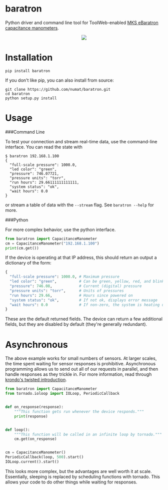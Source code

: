 # baratron

Python driver and command line tool for ToolWeb-enabled [MKS eBaratron capacitance manometers](http://www.mksinst.com/product/category.aspx?CategoryID=72).

<p align="center">
  <img src="http://www.mksinst.com/images/pdimages/627c.jpg" />
</p>

Installation
============

```
pip install baratron
```

If you don't like pip, you can also install from source:

```
git clone https://github.com/numat/baratron.git
cd baratron
python setup.py install
```

Usage
=====

###Command Line

To test your connection and stream real-time data, use the command-line
interface. You can read the state with

```
$ baratron 192.168.1.100
{
  "full-scale pressure": 1000.0,
  "led color": "green",
  "pressure": 746.07721,
  "pressure units": "torr",
  "run hours": 29.66111111111111,
  "system status": "ok",
  "wait hours": 0.0
}
```

or stream a table of data with the `--stream` flag. See `baratron --help`
for more.

###Python

For more complex behavior, use the python interface.

```python
from baratron import CapacitanceManometer
cm = CapacitanceManometer("192.168.1.100")
print(cm.get())
```

If the device is operating at that IP address, this should return an output
a dictionary of the form:

```python
{
  "full-scale pressure": 1000.0, # Maximum pressure
  "led color": "green",          # Can be green, yellow, red, and blinking
  "pressure": 746.08,            # Current (digital) pressure
  "pressure units": "torr",      # Units of pressures
  "run hours": 29.66,            # Hours since powered on
  "system status": "ok",         # If not ok, displays error message
  "wait hours": 0.0              # If non-zero, the system is heating up
}
```

These are the default returned fields. The device can return a few additional
fields, but they are disabled by default (they're generally redundant).

Asynchronous
============

The above example works for small numbers of sensors. At larger scales,
the time spent waiting for sensor responses is prohibitive. Asynchronous
programming allows us to send out all of our requests in parallel, and then
handle responses as they trickle in. For more information, read through
[krondo's twisted introduction](http://krondo.com/?page_id=1327).

```python
from baratron import CapacitanceManometer
from tornado.ioloop import IOLoop, PeriodicCallback


def on_response(response):
    """This function gets run whenever the device responds."""
    print(response)


def loop():
    """This function will be called in an infinite loop by tornado."""
    cm.get(on_response)


cm = CapacitanceManometer()
PeriodicCallback(loop, 500).start()
IOLoop.current().start()
```

This looks more complex, but the advantages are well worth it at scale.
Essentially, sleeping is replaced by scheduling functions with tornado. This
allows your code to do other things while waiting for responses.
